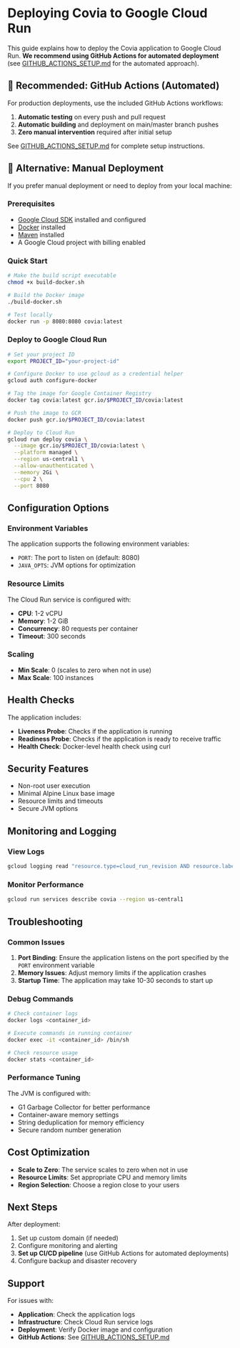 # Deploying Covia to Google Cloud Run

This guide explains how to deploy the Covia application to Google Cloud Run. **We recommend using GitHub Actions for automated deployment** (see [GITHUB_ACTIONS_SETUP.md](GITHUB_ACTIONS_SETUP.md) for the automated approach).

## 🚀 **Recommended: GitHub Actions (Automated)**

For production deployments, use the included GitHub Actions workflows:

1. **Automatic testing** on every push and pull request
2. **Automatic building** and deployment on main/master branch pushes
3. **Zero manual intervention** required after initial setup

See [GITHUB_ACTIONS_SETUP.md](GITHUB_ACTIONS_SETUP.md) for complete setup instructions.

## 🔧 **Alternative: Manual Deployment**

If you prefer manual deployment or need to deploy from your local machine:

### Prerequisites

- [Google Cloud SDK](https://cloud.google.com/sdk/docs/install) installed and configured
- [Docker](https://docs.docker.com/get-docker/) installed
- [Maven](https://maven.apache.org/install.html) installed
- A Google Cloud project with billing enabled

### Quick Start

```bash
# Make the build script executable
chmod +x build-docker.sh

# Build the Docker image
./build-docker.sh

# Test locally
docker run -p 8080:8080 covia:latest
```

### Deploy to Google Cloud Run

```bash
# Set your project ID
export PROJECT_ID="your-project-id"

# Configure Docker to use gcloud as a credential helper
gcloud auth configure-docker

# Tag the image for Google Container Registry
docker tag covia:latest gcr.io/$PROJECT_ID/covia:latest

# Push the image to GCR
docker push gcr.io/$PROJECT_ID/covia:latest

# Deploy to Cloud Run
gcloud run deploy covia \
  --image gcr.io/$PROJECT_ID/covia:latest \
  --platform managed \
  --region us-central1 \
  --allow-unauthenticated \
  --memory 2Gi \
  --cpu 2 \
  --port 8080
```

## Configuration Options

### Environment Variables

The application supports the following environment variables:

- `PORT`: The port to listen on (default: 8080)
- `JAVA_OPTS`: JVM options for optimization

### Resource Limits

The Cloud Run service is configured with:
- **CPU**: 1-2 vCPU
- **Memory**: 1-2 GiB
- **Concurrency**: 80 requests per container
- **Timeout**: 300 seconds

### Scaling

- **Min Scale**: 0 (scales to zero when not in use)
- **Max Scale**: 100 instances

## Health Checks

The application includes:
- **Liveness Probe**: Checks if the application is running
- **Readiness Probe**: Checks if the application is ready to receive traffic
- **Health Check**: Docker-level health check using curl

## Security Features

- Non-root user execution
- Minimal Alpine Linux base image
- Resource limits and timeouts
- Secure JVM options

## Monitoring and Logging

### View Logs

```bash
gcloud logging read "resource.type=cloud_run_revision AND resource.labels.service_name=covia" --limit 50
```

### Monitor Performance

```bash
gcloud run services describe covia --region us-central1
```

## Troubleshooting

### Common Issues

1. **Port Binding**: Ensure the application listens on the port specified by the `PORT` environment variable
2. **Memory Issues**: Adjust memory limits if the application crashes
3. **Startup Time**: The application may take 10-30 seconds to start up

### Debug Commands

```bash
# Check container logs
docker logs <container_id>

# Execute commands in running container
docker exec -it <container_id> /bin/sh

# Check resource usage
docker stats <container_id>
```

### Performance Tuning

The JVM is configured with:
- G1 Garbage Collector for better performance
- Container-aware memory settings
- String deduplication for memory efficiency
- Secure random number generation

## Cost Optimization

- **Scale to Zero**: The service scales to zero when not in use
- **Resource Limits**: Set appropriate CPU and memory limits
- **Region Selection**: Choose a region close to your users

## Next Steps

After deployment:
1. Set up custom domain (if needed)
2. Configure monitoring and alerting
3. **Set up CI/CD pipeline** (use GitHub Actions for automated deployments)
4. Configure backup and disaster recovery

## Support

For issues with:
- **Application**: Check the application logs
- **Infrastructure**: Check Cloud Run service logs
- **Deployment**: Verify Docker image and configuration
- **GitHub Actions**: See [GITHUB_ACTIONS_SETUP.md](GITHUB_ACTIONS_SETUP.md) 